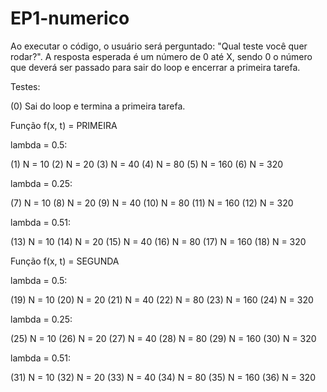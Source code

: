 # EP1-numerico
Ao executar o código, o usuário será perguntado: "Qual teste você quer rodar?". A resposta esperada é um
número de 0 até X, sendo 0 o número que deverá ser passado para sair do loop e encerrar a primeira tarefa.

Testes:

(0) Sai do loop e termina a primeira tarefa.

Função f(x, t) = PRIMEIRA

lambda = 0.5:

(1) N = 10
(2) N = 20
(3) N = 40
(4) N = 80
(5) N = 160
(6) N = 320

lambda = 0.25:

(7) N = 10
(8) N = 20
(9) N = 40
(10) N = 80
(11) N = 160
(12) N = 320

lambda = 0.51:

(13) N = 10
(14) N = 20
(15) N = 40
(16) N = 80
(17) N = 160
(18) N = 320

Função f(x, t) = SEGUNDA

lambda = 0.5:

(19) N = 10
(20) N = 20
(21) N = 40
(22) N = 80
(23) N = 160
(24) N = 320

lambda = 0.25:

(25) N = 10
(26) N = 20
(27) N = 40
(28) N = 80
(29) N = 160
(30) N = 320

lambda = 0.51:

(31) N = 10
(32) N = 20
(33) N = 40
(34) N = 80
(35) N = 160
(36) N = 320
